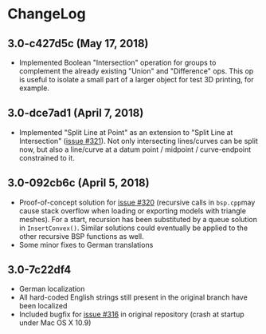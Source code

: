 ChangeLog
=========

3.0-c427d5c (May 17, 2018)
--------------------------
* Implemented Boolean "Intersection" operation for groups to complement the already existing "Union" and "Difference" ops. This op is useful to isolate a small part of a larger object for test 3D printing, for example.

3.0-dce7ad1 (April 7, 2018)
---------------------------
* Implemented "Split Line at Point" as an extension to "Split Line at Intersection" ([issue #321](https://github.com/solvespace/solvespace/issues/321)). Not only intersecting lines/curves can be split now, but also a line/curve at a datum point / midpoint / curve-endpoint constrained to it.

3.0-092cb6c (April 5, 2018)
---------------------------
* Proof-of-concept solution for [issue #320](https://github.com/solvespace/solvespace/issues/320) (recursive calls in `bsp.cpp`may cause stack overflow when loading or exporting models with triangle meshes). For a start, recursion has been substituted by a queue solution in `InsertConvex()`. Similar solutions could eventually be applied to the other recursive BSP functions as well.
* Some minor fixes to German translations

3.0-7c22df4
-----------
* German localization
* All hard-coded English strings still present in the original branch have been localized
* Included bugfix for [issue #316](https://github.com/solvespace/solvespace/issues/316) in original repository (crash at startup under Mac OS X 10.9)
